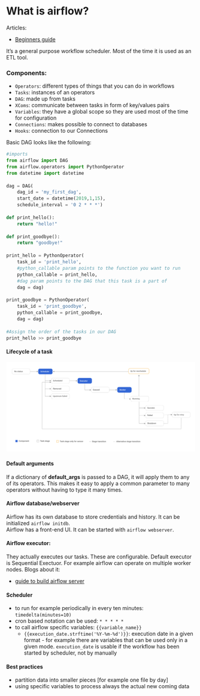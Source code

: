 # What is airflow?
Articles:
- [Beginners guide](https://medium.com/@itunpredictable/apache-airflow-on-docker-for-complete-beginners-cf76cf7b2c9a)

It’s a general purpose workflow scheduler. Most of the time it is used as an ETL tool.

### Components:
- `Operators`: different types of things that you can do in workflows
- `Tasks`: instances of an operators
- `DAG`: made up from tasks
- `XComs`: communicate between tasks in form of key/values pairs
- `Variables`: they have a global scope so they are used most of the time for configuration
- `Connections`: makes possible to connect to databases
- `Hooks`: connection to our Connections

Basic DAG looks like the following:
```python
#imports
from airflow import DAG
from airflow.operators import PythonOperator
from datetime import datetime

dag = DAG(
	dag_id = 'my_first_dag',
	start_date = datetime(2019,1,15),
	schedule_interval = '0 2 * * *')

def print_hello():
	return "hello!"

def print_goodbye():
	return "goodbye!"

print_hello = PythonOperator(
	task_id = 'print_hello',
	#python_callable param points to the function you want to run
	python_callable = print_hello,
	#dag param points to the DAG that this task is a part of
	dag = dag)

print_goodbye = PythonOperator(
	task_id = 'print_goodbye',
	python_callable = print_goodbye,
	dag = dag)

#Assign the order of the tasks in our DAG
print_hello >> print_goodbye
```

#### Lifecycle of a task
![lifecycle](./images/task_lifecycle_diagram.png)


#### Default arguments
If a dictionary of **default_args** is passed to a DAG, it will apply them to any of its operators. This makes it easy to apply a common parameter to many operators without having to type it many times.

#### Airflow database/webserver
Airflow has its own database to store credentials and history. It can be initialized `airflow initdb`. <br/>
Airflow has a front-end UI. It can be started with `airflow webserver`.

#### Airflow executor:
They actually executes our tasks. These are configurable. Default executor is Sequential Exectuor. For example airflow can operate on multiple worker nodes. Blogs about it:
- [guide to build airflow server](http://stlong0521.github.io/20161023%20-%20Airflow.html)

#### Scheduler
- to run for example periodically in every ten minutes: `timedelta(minutes=10)`
- cron based notation can be used: `* * * * *`
- to call airflow specific variables: `{{variable_name}}`
	- `{{execution_date.strftime('%Y-%m-%d')}}`: execution date in a given format
			- for example there are variables that can be used only in a given mode. `execution_date` is usable if the workflow has been started by scheduler, not by manually

#### Best practices
- partition data into smaller pieces [for example one file by day]
- using specific variables to process always the actual new coming data
